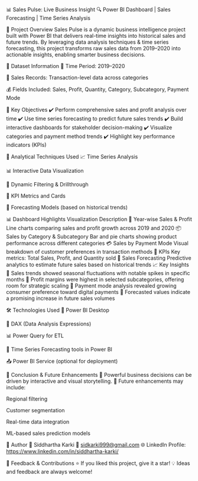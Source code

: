 📊 Sales Pulse: Live Business Insight
🔍 Power BI Dashboard | Sales Forecasting | Time Series Analysis

📌 Project Overview
Sales Pulse is a dynamic business intelligence project built with Power BI that delivers real-time insights into historical sales and future trends. By leveraging data analysis techniques & time series forecasting, this project transforms raw sales data from 2019–2020 into actionable insights, enabling smarter business decisions.

📁 Dataset Information
📅 Time Period: 2019–2020

🛒 Sales Records: Transaction-level data across categories

💰 Fields Included: Sales, Profit, Quantity, Category, Subcategory, Payment Mode

🚀 Key Objectives
✔️ Perform comprehensive sales and profit analysis over time
✔️ Use time series forecasting to predict future sales trends
✔️ Build interactive dashboards for stakeholder decision-making
✔️ Visualize categories and payment method trends
✔️ Highlight key performance indicators (KPIs)

🧠 Analytical Techniques Used
📈 Time Series Analysis

📊 Interactive Data Visualization

🔄 Dynamic Filtering & Drillthrough

📐 KPI Metrics and Cards

🔮 Forecasting Models (based on historical trends)

📊 Dashboard Highlights
Visualization	Description
📆 Year-wise Sales & Profit	Line charts comparing sales and profit growth across 2019 and 2020
📦 Sales by Category & Subcategory	Bar and pie charts showing product performance across different categories
💳 Sales by Payment Mode	Visual breakdown of customer preferences in transaction methods
📌 KPIs	Key metrics: Total Sales, Profit, and Quantity sold
🔮 Sales Forecasting	Predictive analytics to estimate future sales based on historical trends
📈 Key Insights
📍 Sales trends showed seasonal fluctuations with notable spikes in specific months
📍 Profit margins were highest in selected subcategories, offering room for strategic scaling
📍 Payment mode analysis revealed growing consumer preference toward digital payments
📍 Forecasted values indicate a promising increase in future sales volumes

🛠 Technologies Used
🧠 Power BI Desktop

🧮 DAX (Data Analysis Expressions)

📊 Power Query for ETL

📌 Time Series Forecasting tools in Power BI

📤 Power BI Service (optional for deployment)



🧾 Conclusion & Future Enhancements
🔹 Powerful business decisions can be driven by interactive and visual storytelling.
🔹 Future enhancements may include:

Regional filtering

Customer segmentation

Real-time data integration

ML-based sales prediction models

💼 Author
👤 Siddhartha Karki
📧 sidkarki999@gmail.com
🌐 LinkedIn Profile: https://www.linkedin.com/in/siddhartha-karki/

💬 Feedback & Contributions
⭐ If you liked this project, give it a star!
💡 Ideas and feedback are always welcome!
